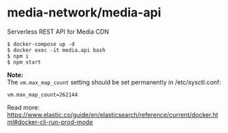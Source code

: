 # media-network/media-api
Serverless REST API for Media CDN

```
$ docker-compose up -d
$ docker exec -it media.api bash
$ npm i
$ npm start
```

**Note:**  
The `vm.max_map_count` setting should be set permanently in /etc/sysctl.conf:
```
vm.max_map_count=262144
```

Read more: https://www.elastic.co/guide/en/elasticsearch/reference/current/docker.html#docker-cli-run-prod-mode
